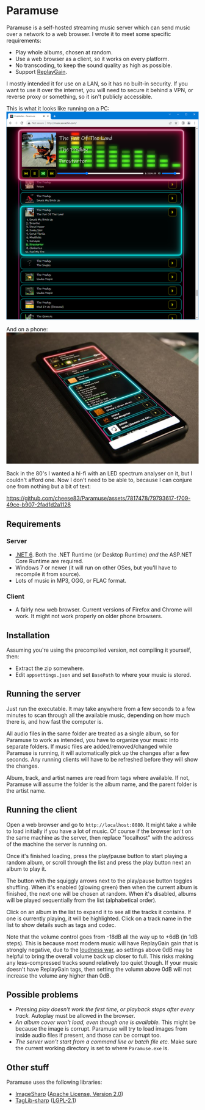 # Paramuse

Paramuse is a self-hosted streaming music server which can send music over a network to a web browser. I wrote it to meet some specific requirements:

* Play whole albums, chosen at random.
* Use a web browser as a client, so it works on every platform.
* No transcoding, to keep the sound quality as high as possible.
* Support [ReplayGain](https://en.wikipedia.org/wiki/ReplayGain).

I mostly intended it for use on a LAN, so it has no built-in security. If you want to use it over the internet, you will need to secure it behind a VPN, or reverse proxy or something, so it isn't publicly accessible.

This is what it looks like running on a PC:  
![Desktop screenshot](Screenshots/Desktop.png)

And on a phone:  
![Phone screenshot](Screenshots/Phone.jpg)

Back in the 80's I wanted a hi-fi with an LED spectrum analyser on it, but I couldn't afford one. Now I don't need to be able to, because I can conjure one from nothing but a bit of text:

https://github.com/cheese83/Paramuse/assets/7817478/79793617-f709-49ce-b907-2fad1d2a1128

## Requirements

### Server

* [.NET 6](https://dotnet.microsoft.com/en-us/download/dotnet/6.0). Both the .NET Runtime (or Desktop Runtime) _and_ the ASP.NET Core Runtime are required.
* Windows 7 or newer (it will run on other OSes, but you'll have to recompile it from source).
* Lots of music in MP3, OGG, or FLAC format.

### Client

* A fairly new web browser. Current versions of Firefox and Chrome will work. It might not work properly on older phone browsers.

## Installation

Assuming you're using the precompiled version, not compiling it yourself, then:

* Extract the zip somewhere.
* Edit `appsettings.json` and set `BasePath` to where your music is stored.

## Running the server

Just run the executable. It may take anywhere from a few seconds to a few minutes to scan through all the available music, depending on how much there is, and how fast the computer is.

All audio files in the same folder are treated as a single album, so for Paramuse to work as intended, you have to organize your music into separate folders. If music files are added/removed/changed while Paramuse is running, it will automatically pick up the changes after a few seconds. Any running clients will have to be refreshed before they will show the changes.

Album, track, and artist names are read from tags where available. If not, Paramuse will assume the folder is the album name, and the parent folder is the artist name.

## Running the client

Open a web browser and go to `http://localhost:8080`. It might take a while to load initially if you have a lot of music. Of course if the browser isn't on the same machine as the server, then replace "localhost" with the address of the machine the server is running on.

Once it's finished loading, press the play/pause button to start playing a random album, or scroll through the list and press the play button next an album to play it.

The button with the squiggly arrows next to the play/pause button toggles shuffling. When it's enabled (glowing green) then when the current album is finished, the next one will be chosen at random. When it's disabled, albums will be played sequentially from the list (alphabetical order).

Click on an album in the list to expand it to see all the tracks it contains. If one is currently playing, it will be highlighted. Click on a track name in the list to show details such as tags and codec.

Note that the volume control goes from -18dB all the way up to +6dB (in 1dB steps). This is because most modern music will have ReplayGain gain that is strongly negative, due to the [loudness war](https://en.wikipedia.org/wiki/Loudness_war), ao settings above 0dB may be helpful to bring the overall volume back up closer to full. This risks making any less-compressed tracks sound relatively too quiet though. If your music doesn't have ReplayGain tags, then setting the volumn above 0dB will not increase the volume any higher than 0dB.

## Possible problems

* _Pressing play doesn't work the first time, or playback stops after every track._ Autoplay must be allowed in the browser.
* _An album cover won't load, even though one is available._ This might be because the image is corrupt. Paramuse will try to load images from inside audio files if present, and those can be corrupt too.
* _The server won't start from a command line or batch file etc._ Make sure the current working directory is set to where `Paramuse.exe` is.

## Other stuff

Paramuse uses the following libraries:
* [ImageSharp](https://github.com/SixLabors/ImageSharp) ([Apache License, Version 2.0](<Library Licenses/LICENSE-2.0.txt>))
* [TagLib-sharp](https://github.com/mono/taglib-sharp) ([LGPL-2.1](<Library Licenses/COPYING>))
